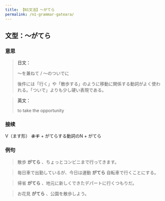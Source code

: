 ```yaml
---
title: 【N1文法】〜がてら
permalink: /n1-grammar-gateara/
---
```


## 文型：〜がてら

### 意思

> **日文：**
> 
> 〜を兼ねて / 〜のついでに
> 
> 後件には「行く」や「散歩する」のように移動に関係する動詞がよく使われる。「ついで」よりも少し硬い表現である。


> **英文：**
> 
> to take the opportunity


### 接续

V（ます形） ~~ます~~ \+ がてらする動詞のN + がてら

### 例句

> 散歩 **がてら** 、ちょっとコンビニまで行ってきます。

> 毎日車で出勤しているが、今日は運動 **がてら** 自転車で行くことにする。

> 帰省 **がてら** 、地元に新しくできたデパートに行くつもりだ。

> お花見 **がてら** 、公園を散歩しよう。

